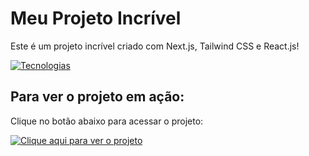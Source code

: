 # Meu Projeto Incrível

Este é um projeto incrível criado com Next.js, Tailwind CSS e React.js!

[![Tecnologias](https://skillicons.dev/icons?i=react,next,tailwind)](https://skillicons.dev)
## Para ver o projeto em ação:

Clique no botão abaixo para acessar o projeto:

[![Clique aqui para ver o projeto](https://img.shields.io/badge/Clique_aqui_para_ver_o_projeto-9cf?style=for-the-badge&logoColor=white)]([[https://www.exemplo.com])

